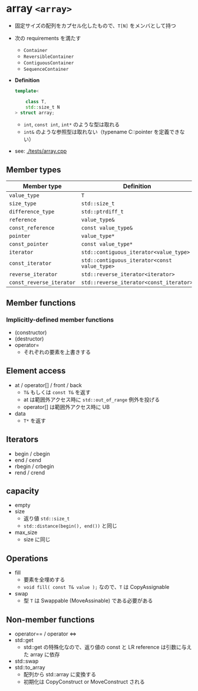 # array `<array>`
- 固定サイズの配列をカプセル化したもので、`T[N]` をメンバとして持つ
- 次の requirements を満たす
  - `Container`
  - `ReversibleContainer`
  - `ContiguousContainer`
  - `SequenceContainer`

- **Definition**
  ```C++
  template<

      class T,
      std::size_t N
  > struct array;
  ```
  - `int`, `const int`, `int*` のような型は取れる
  - `int&` のような参照型は取れない（typename C::pointer を定義できない）


- see: [./tests/array.cpp](./tests/array.cpp)


## Member types

| Member type              | Definition                                   |
| ------------------------ | -------------------------------------------- |
| `value_type`             | `T`                                          |
| `size_type`              | `std::size_t`                                |
| `difference_type`        | `std::ptrdiff_t`                             |
| `reference`              | `value_type&`                                |
| `const_reference`        | `const value_type&`                          |
| `pointer`                | `value_type*`                                |
| `const_pointer`          | `const value_type*`                          |
| `iterator`               | `std::contiguous_iterator<value_type>`       |
| `const_iterator`         | `std::contiguous_iterator<const value_type>` |
| `reverse_iterator`       | `std::reverse_iterator<iterator>`            |
| `const_reverse_iterator` | `std::reverse_iterator<const_iterator>`      |


## Member functions


### Implicitly-defined member functions
- (constructor)
- (destructor)
- operator=
  - それぞれの要素を上書きする


## Element access
- at / operator[] / front / back
  - `T&` もしくは `const T&` を返す
  - at は範囲外アクセス時に `std::out_of_range` 例外を投げる
  - operator[] は範囲外アクセス時に UB
- data
  - `T*` を返す


## Iterators
- begin / cbegin
- end / cend
- rbegin / crbegin
- rend / crend


## capacity
- empty
- size
  - 返り値 `std::size_t`
  - `std::distance(begin(), end())` と同じ
- max_size
  - size に同じ


## Operations
- fill
  - 要素を全埋めする
  - `void fill( const T& value );` なので、`T` は CopyAssignable
- swap
  - 型 `T` は Swappable (MoveAssinable) である必要がある


## Non-member functions
- operator== / operator <=>
- std::get
  - std::get の特殊化なので、返り値の const と LR reference は引数に与えた array に依存
- std::swap
- std::to_array
  - 配列から std::array に変換する
  - 初期化は CopyConstruct or MoveConstruct される

